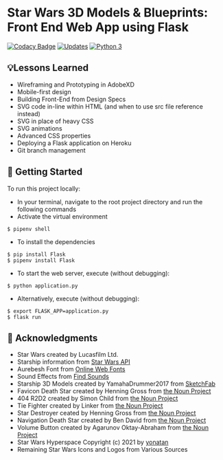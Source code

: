 # Star Wars 3D Models & Blueprints: Front End Web App using Flask
[![Codacy Badge](https://app.codacy.com/project/badge/Grade/38341d620d9b4105aeb417424d312475)](https://www.codacy.com/gh/JacobGrisham/Star-Wars-Front-End-Web-App-using-Flask/dashboard?utm_source=github.com&amp;utm_medium=referral&amp;utm_content=JacobGrisham/Star-Wars-Front-End-Web-App-using-Flask&amp;utm_campaign=Badge_Grade)
[![Updates](https://pyup.io/repos/github/JacobGrisham/Star-Wars-Front-End-Web-App-using-Flask/shield.svg)](https://pyup.io/repos/github/JacobGrisham/Star-Wars-Front-End-Web-App-using-Flask/)
[![Python 3](https://pyup.io/repos/github/JacobGrisham/Star-Wars-Front-End-Web-App-using-Flask/python-3-shield.svg)](https://pyup.io/repos/github/JacobGrisham/Star-Wars-Front-End-Web-App-using-Flask/)

## 💡Lessons Learned
- Wireframing and Prototyping in AdobeXD
- Mobile-first design
- Building Front-End from Design Specs
- SVG code in-line within HTML (and when to use src file reference instead)
- SVG in place of heavy CSS
- SVG animations
- Advanced CSS properties
- Deploying a Flask application on Heroku
- Git branch management

## 🚀 Getting Started
To run this project locally:
- In your terminal, navigate to the root project directory and run the following commands
- Activate the virtual environment
```
$ pipenv shell
```
- To install the dependencies
```
$ pip install Flask
$ pipenv install Flask
```
- To start the web server, execute (without debugging):
```
$ python application.py 
```
- Alternatively, execute (without debugging):
```
$ export FLASK_APP=application.py
$ flask run
```

## 📣 Acknowledgments
- Star Wars created by Lucasfilm Ltd.
- Starship information from [Star Wars API](https://swapi.dev/)
- Aurebesh Font from [Online Web Fonts](https://www.onlinewebfonts.com/download/ad4908c2b00349b5ccefeb6be87ce49c)
- Sound Effects from [Find Sounds](https://www.findsounds.com/ISAPI/search.dll?start=21&keywords=Star%20Wars&seed=40)
- Starship 3D Models created by YamahaDrummer2017 from [SketchFab](https://sketchfab.com/yamahadrummer2017)
- Favicon Death Star created by Henning Gross from [the Noun Project](https://thenounproject.com/search/?q=death+star&i=1007126)
- 404 R2D2 created by Simon Child from [the Noun Project](https://thenounproject.com/search/?q=droid+star+wars&i=367715)
- Tie Fighter created by Linker from [the Noun Project](https://thenounproject.com/search/?q=tie+fighter&i=2202280)
- Star Destroyer ceated by Henning Gross from [the Noun Project](https://thenounproject.com/search/?q=star+destroyer&i=994294)
- Navigation Death Star created by Ben David from [the Noun Project](https://thenounproject.com/search/?q=death+star&i=1571954)
- Volume Button created by Agarunov Oktay-Abraham from [the Noun Project](https://thenounproject.com/search/?q=volume&i=576880)
- Star Wars Hyperspace Copyright (c) 2021 by [yonatan](https://codepen.io/ybensira/pen/byYNBZ)
- Remaining Star Wars Icons and Logos from Various Sources
